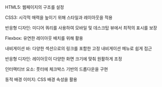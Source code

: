 HTML5: 웹페이지의 구조를 설정

CSS3: 시각적 매력을 높이기 위해 스타일과 레이아웃을 적용

반응형 디자인: 미디어 쿼리를 사용하여 모바일 및 데스크탑 뷰에서 최적의 표시를 보장

Flexbox: 유연한 레이아웃 배치를 위해 활용

내비게이션 바: 다양한 섹션으로의 링크를 포함한 고정 내비게이션 메뉴로 쉽게 접근

반응형 디자인: 레이아웃이 다양한 화면 크기에 맞춰 원활하게 조정

인터랙티브 요소: 풋터에 체크박스 기반의 드롭다운을 구현

동적 배경 이미지: CSS 배경 속성을 활용
